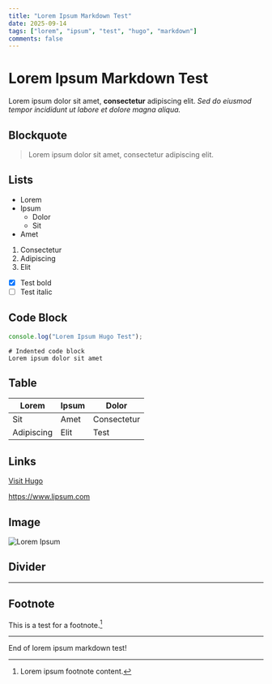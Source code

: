 ```yaml
---
title: "Lorem Ipsum Markdown Test"
date: 2025-09-14
tags: ["lorem", "ipsum", "test", "hugo", "markdown"]
comments: false
---
```


# Lorem Ipsum Markdown Test

Lorem ipsum dolor sit amet, **consectetur** adipiscing elit. *Sed do eiusmod tempor incididunt ut labore et dolore magna aliqua.*

## Blockquote

> Lorem ipsum dolor sit amet, consectetur adipiscing elit.

## Lists

- Lorem
- Ipsum
  - Dolor
  - Sit
- Amet

1. Consectetur
2. Adipiscing
3. Elit

- [x] Test bold
- [ ] Test italic

## Code Block

```js
console.log("Lorem Ipsum Hugo Test");
```

    # Indented code block
    Lorem ipsum dolor sit amet

## Table

| Lorem | Ipsum | Dolor |
|-------|-------|-------|
| Sit   | Amet  | Consectetur |
| Adipiscing | Elit | Test |

## Links

[Visit Hugo](https://gohugo.io)

<https://www.lipsum.com>

## Image

![Lorem Ipsum](https://dummyimage.com/600x200/cccccc/000000&text=Lorem+Ipsum)

## Divider

---

## Footnote

This is a test for a footnote.[^1]

[^1]: Lorem ipsum footnote content.

---

End of lorem ipsum markdown test!
